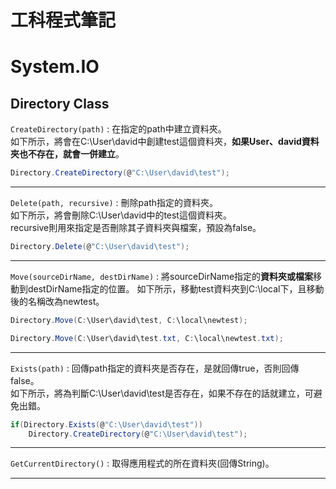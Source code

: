 # 工科程式筆記

# System.IO

## Directory Class

`CreateDirectory(path)` : 在指定的path中建立資料夾。<br>
如下所示，將會在C:\User\david中創建test這個資料夾，**如果User、david資料夾也不存在，就會一併建立**。
```csharp
Directory.CreateDirectory(@"C:\User\david\test");
```

---

`Delete(path, recursive)` : 刪除path指定的資料夾。<br>
如下所示，將會刪除C:\User\david中的test這個資料夾。<br>
recursive則用來指定是否刪除其子資料夾與檔案，預設為false。
```csharp
Directory.Delete(@"C:\User\david\test");
```

---
`Move(sourceDirName, destDirName)` : 將sourceDirName指定的**資料夾或檔案**移動到destDirName指定的位置。
如下所示，移動test資料夾到C:\local下，且移動後的名稱改為newtest。
```csharp
Directory.Move(C:\User\david\test, C:\local\newtest);

Directory.Move(C:\User\david\test.txt, C:\local\newtest.txt);
```

---

`Exists(path)` : 回傳path指定的資料夾是否存在，是就回傳true，否則回傳false。<br>
如下所示，將為判斷C:\User\david\test是否存在，如果不存在的話就建立，可避免出錯。
```csharp
if(Directory.Exists(@"C:\User\david\test"))
    Directory.CreateDirectory(@"C:\User\david\test");
```

---

`GetCurrentDirectory()` : 取得應用程式的所在資料夾(回傳String)。

---

